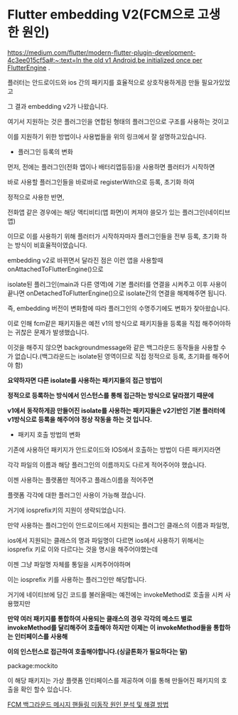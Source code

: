 # Flutter embedding V2(FCM으로 고생한 원인)

[https://medium.com/flutter/modern-flutter-plugin-development-4c3ee015cf5a#:~:text=In the old v1 Android,be initialized once per FlutterEngine](https://medium.com/flutter/modern-flutter-plugin-development-4c3ee015cf5a#:~:text=In%20the%20old%20v1%20Android,be%20initialized%20once%20per%20FlutterEngine%20) .

플러터는 안드로이드와 ios 간의 패키지를 효율적으로 상호작용하게끔 만들 필요가있었고

그 결과 embedding v2가 나왔습니다.

여기서 지원하는 것은 플러그인을 연합된 형태의 플러그인으로 구조를 사용하는 것이고

이를 지원하기 위한 방법이나 사용법들을 위의 링크에서 잘 설명하고있습니다.

- 플러그인 등록의 변화

먼저, 전에는 플러그인(전화 앱이나 배터리앱등등)을 사용하면 플러터가 시작하면

바로 사용할 플러그인들을 바로바로 registerWith으로 등록, 초기화 하여

정적으로 사용한 반면,

전화앱 같은 경우에는 해당 액티비티(앱 화면)이 켜져야 쓸모가 있는 플러그인(네이티브 앱)

이므로 이를 사용하기 위해 플러터가 시작하자마자 플러그인들을 전부 등록, 초기화 하는 방식이 비효율적이였습니다.

embedding v2로 바뀌면서 달라진 점은 이런 앱을 사용할때 onAttachedToFlutterEngine()으로

 isolate된 플러그인(main과 다른 영역)에 기본 플러터를 연결을 시켜주고 이후 사용이 끝나면 onDetachedToFlutterEngine()으로 isolate간의 연결을 해제해주면 됩니다.

즉, embedding 버전이 변화함에 따라 플러그인의 수명주기에도 변화가 찾아왔습니다.

이로 인해 fcm같은 패키지들은 예전 v1의 방식으로 패키지들을 등록을 직접 해주어야하는 귀찮은 문제가 발생했습니다.

이것을 해주지 않으면 backgroundmessage와 같은 백그라운드 동작들을 사용할 수 가 없습니다.(백그라운드는 isolate된 영역이므로 직접 정적으로 등록, 초기화를 해주어야 함)

**요약하자면 다른 isolate를 사용하는 패키지들의 접근 방법이**

**정적으로 등록하는 방식에서 인스턴스를 통해 접근하는 방식으로 달라졌기 때문에**

**v1에서 동작하게끔 만들어진 isolate를 사용하는 패키지들은 v2기반인 기본 플러터에 v1방식으로 등록을 해주어야 정상 작동을 하는 것 입니다.**

- 패키지 호출 방법의 변화

기존에 사용하던 패키지가 안드로이드와 IOS에서 호출하는 방법이 다른 패키지라면

각각 파일의 이름과 해당 플러그인의 이름까지도 다르게 적어주어야 했습니다.

이젠 사용하는 플랫폼만 적어주고 플래스이름을 적어주면

플랫폼 각각에 대한 플러그인 사용이 가능해 졌습니다.

거기에 iosprefix키의 지원이 생략되었습니다.

만약 사용하는 플러그인이 안드로이드에서 지원되는 플러그인 클래스의 이름과 파일명,

ios에서 지원되는 클래스의 명과 파일명이 다르면 ios에서 사용하기 위해서는 iosprefix 키로 이와 다르다는 것을 명시을 해주어야했는데

이젠 그냥 파일명 자체를 통일을 시켜주어야하며

이는 iosprefix 키를 사용하는 플러그인만 해당합니다.

거기에 네이티브에 담긴 코드를 불러올때는 예전에는 invokeMethod로 호출을 시켜 사용했지만

**만약 여러 패키지를 통합하여 사용되는 클래스의 경우 각각의 메소드 별로 invokeMethod를 달리해주어 호출해야 하지만 이제는 이 invokeMethod들을 통합하는 인터페이스를 사용해**

**이의 인스턴스로 접근하여 호출해야합니다.(싱글톤화가 필요하다는 말)**

package:mockito

이 해당 패키지는 가상 플랫폼 인터페이스를 제공하며 이를 통해 만들어진 패키지의 호출을 확인 할수 있습니다.

[FCM 백그라운드 메시지 핸들링 미동작 원인 분석 및 해결 방법](Flutter%20embedding%20V2(FCM%E1%84%8B%E1%85%B3%E1%84%85%E1%85%A9%20%E1%84%80%E1%85%A9%E1%84%89%E1%85%A2%E1%86%BC%E1%84%92%E1%85%A1%E1%86%AB%20%E1%84%8B%E1%85%AF%E1%86%AB%E1%84%8B%E1%85%B5%E1%86%AB)%20fde089ede5834a1681c6d356a416d948/FCM%20%E1%84%87%E1%85%A2%E1%86%A8%E1%84%80%E1%85%B3%E1%84%85%E1%85%A1%E1%84%8B%E1%85%AE%E1%86%AB%E1%84%83%E1%85%B3%20%E1%84%86%E1%85%A6%E1%84%89%E1%85%B5%E1%84%8C%E1%85%B5%20%E1%84%92%E1%85%A2%E1%86%AB%E1%84%83%E1%85%B3%E1%86%AF%E1%84%85%E1%85%B5%E1%86%BC%20%E1%84%86%E1%85%B5%E1%84%83%E1%85%A9%E1%86%BC%E1%84%8C%E1%85%A1%E1%86%A8%20%E1%84%8B%E1%85%AF%E1%86%AB%E1%84%8B%E1%85%B5%E1%86%AB%20%20e6b4173eb26a436a9e351fd5ec8596bf.md)
